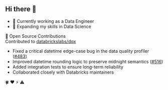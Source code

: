 ## Hi there 👋

- 🔭 Currently working as a Data Engineer  
- 🌱 Expanding my skills in Data Science  

🎉 Open Source Contributions  
Contributed to [databrickslabs/dqx](https://github.com/databrickslabs/dqx)  
- Fixed a critical datetime edge-case bug in the data quality profiler ([#483](https://github.com/databrickslabs/dqx/pull/483))  
- Improved datetime rounding logic to preserve midnight semantics ([#516](https://github.com/databrickslabs/dqx/pull/516))  
- Added integration tests to ensure long-term reliability  
- Collaborated closely with Databricks maintainers


🍀 ❤️ ⚡ ⚠️

<!--
**bsr-the-mngrm/bsr-the-mngrm** is a ✨ _special_ ✨ repository because its `README.md` (this file) appears on your GitHub profile.

Here are some ideas to get you started:

- 👯 I’m looking to collaborate on ...
- 🤔 I’m looking for help with ...
- 💬 Ask me about ...
- 📫 How to reach me: ...
- 😄 Pronouns: ...
- ⚡ Fun fact: ...
-->
